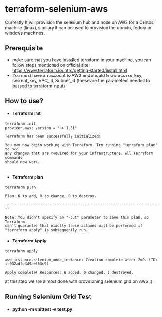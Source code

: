 # terraform-selenium-aws

Currently It will provision the selenium hub and node on AWS for a Centos machine (linux), similary it can be used to provision the ubuntu, fedora or windows machines.


## Prerequisite 
* make sure that you have installed terraform in your machine, you can follow steps mentioned on official site https://www.terraform.io/intro/getting-started/install.html
* You must have an account to AWS and should know access_key, secreat_key, VPC_id, Subnet_id (these are the parameters needed to passed to terraform input)


## How to use?
* #### Terraform init 

```
terraform init
provider.aws: version = "~> 1.31"

Terraform has been successfully initialized!

You may now begin working with Terraform. Try running "terraform plan" to see
any changes that are required for your infrastructure. All Terraform commands
should now work.


```
* #### Terraform plan 
```
terraform plan 

Plan: 6 to add, 0 to change, 0 to destroy.

------------------------------------------------------------------------

Note: You didn't specify an "-out" parameter to save this plan, so Terraform
can't guarantee that exactly these actions will be performed if
"terraform apply" is subsequently run.
```



* #### Terraform Apply 

```
terraform apply

aws_instance.selenium_node_instance: Creation complete after 2m9s (ID: i-032adfe4d9ae553c9)

Apply complete! Resources: 6 added, 0 changed, 0 destroyed.

```

at this step we are almost done with provisioning selenium grid on AWS :)

## Running Selenium Grid Test 

* #### python -m unittest -v test.py


